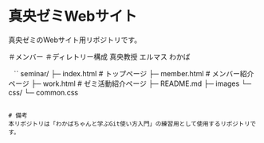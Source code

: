 # 真央ゼミWebサイト
真央ゼミのWebサイト用リポジトリです。

＃メンバー
＃ディレトリー構成
真央教授
エルマス
わかば


`` `` ``
seminar/
├─ index.html        # トップページ
├─ member.html       # メンバー紹介ページ
├─ work.html         # ゼミ活動紹介ページ
├─ README.md
├─ images
└─ css/
    └─ common.css
```

# 備考
本リポジトリは「わかばちゃんと学ぶGit使い方入門」の練習用として使用するリポジトリです。
